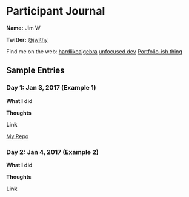 # Participant Journal

**Name:** Jim W

**Twitter:** [@jwithy](https://twitter.com/jwithy)

Find me on the web:
[hardlikealgebra](http://hardlikealgebra.com)
[unfocused dev](http://unfocused.tech)
[Portfolio-ish thing](http://jimwithington.com)  

## Sample Entries

### Day 1: Jan 3, 2017 (Example 1)

**What I did**

**Thoughts**

**Link**

[My Repo](https://github.com/jwithington/100-days-of-healthing)

### Day 2: Jan 4, 2017 (Example 2)

**What I did**

**Thoughts**

**Link**
